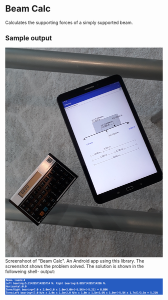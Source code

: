 Beam Calc
=========
Calculates the supporting forces of a simply supported beam.

Sample output
-------------
![](Shot_2.jpg)
Screenshoot of "Beam Calc". An Android app using this library. The screenshot shows the problem solved. The solution is shown in the followeing shell- output:

![](Shot_1.png)







